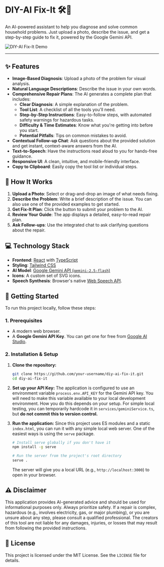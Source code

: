 # DIY-AI Fix-It 🛠️🤖

An AI-powered assistant to help you diagnose and solve common household problems. Just upload a photo, describe the issue, and get a step-by-step guide to fix it, powered by the Google Gemini API.

![DIY-AI Fix-It Demo](https://storage.googleapis.com/aistudio-project-images/readme_assets/diy-ai-fix-it-with-chat-demo.gif)

---

## ✨ Features

- **Image-Based Diagnosis**: Upload a photo of the problem for visual analysis.
- **Natural Language Descriptions**: Describe the issue in your own words.
- **Comprehensive Repair Plans**: The AI generates a complete plan that includes:
    - **Clear Diagnosis**: A simple explanation of the problem.
    - **Tool List**: A checklist of all the tools you'll need.
    - **Step-by-Step Instructions**: Easy-to-follow steps, with automated safety warnings for hazardous tasks.
    - **Difficulty & Time Estimates**: Know what you're getting into before you start.
    - **Potential Pitfalls**: Tips on common mistakes to avoid.
- **Contextual Follow-up Chat**: Ask questions about the provided solution and get instant, context-aware answers from the AI.
- **Text-to-Speech**: Have the instructions read aloud to you for hands-free guidance.
- **Responsive UI**: A clean, intuitive, and mobile-friendly interface.
- **Copy to Clipboard**: Easily copy the tool list or individual steps.

## 🚀 How It Works

1.  **Upload a Photo**: Select or drag-and-drop an image of what needs fixing.
2.  **Describe the Problem**: Write a brief description of the issue. You can also use one of the provided examples to get started.
3.  **Get Fix-It Plan**: Click the button to submit your problem to the AI.
4.  **Review Your Guide**: The app displays a detailed, easy-to-read repair plan.
5.  **Ask Follow-ups**: Use the integrated chat to ask clarifying questions about the repair.

## 💻 Technology Stack

- **Frontend**: [React](https://react.dev/) with [TypeScript](https://www.typescriptlang.org/)
- **Styling**: [Tailwind CSS](https://tailwindcss.com/)
- **AI Model**: [Google Gemini API (`gemini-2.5-flash`)](https://ai.google.dev/)
- **Icons**: A custom set of SVG icons.
- **Speech Synthesis**: Browser's native [Web Speech API](https://developer.mozilla.org/en-US/docs/Web/API/Web_Speech_API).

## 🔧 Getting Started

To run this project locally, follow these steps:

### 1. Prerequisites

- A modern web browser.
- A **Google Gemini API Key**. You can get one for free from [Google AI Studio](https://aistudio.google.com/app/apikey).

### 2. Installation & Setup

1.  **Clone the repository:**
    ```bash
    git clone https://github.com/your-username/diy-ai-fix-it.git
    cd diy-ai-fix-it
    ```

2.  **Set up your API Key:**
    The application is configured to use an environment variable `process.env.API_KEY` for the Gemini API key. You will need to make this variable available to your local development environment. How you do this depends on your setup. For simple local testing, you can temporarily hardcode it in `services/geminiService.ts`, but **do not commit this to version control.**

3.  **Run the application:**
    Since this project uses ES modules and a static `index.html`, you can run it with any simple local web server. One of the easiest ways is using the `serve` package.
    ```bash
    # Install serve globally if you don't have it
    npm install -g serve

    # Run the server from the project's root directory
    serve .
    ```
    The server will give you a local URL (e.g., `http://localhost:3000`) to open in your browser.

## ⚠️ Disclaimer

This application provides AI-generated advice and should be used for informational purposes only. Always prioritize safety. If a repair is complex, hazardous (e.g., involves electricity, gas, or major plumbing), or you are unsure about any step, please consult a qualified professional. The creators of this tool are not liable for any damages, injuries, or losses that may result from following the provided instructions.

## 📄 License

This project is licensed under the MIT License. See the `LICENSE` file for details.